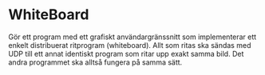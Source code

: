 # WhiteBoard

Gör ett program med ett grafiskt användargränssnitt som implementerar ett enkelt distribuerat ritprogram (whiteboard). Allt som ritas ska sändas med UDP till ett annat identiskt program som ritar upp exakt samma bild. Det andra programmet ska alltså fungera på samma sätt.
